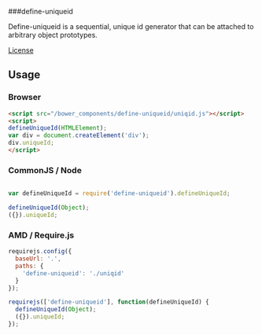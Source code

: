 ###define-uniqueid

Define-uniqueid is a sequential, unique id generator that can be attached to arbitrary object prototypes.

[License](LICENSE)

## Usage

### Browser

```html
<script src="/bower_components/define-uniqueid/uniqid.js"></script>
<script>
defineUniqueId(HTMLElement);
var div = document.createElement('div');
div.uniqueId;
</script>
```

### CommonJS / Node
```javascript

var defineUniqueId = require('define-uniqueid').defineUniqueId;

defineUniqueId(Object);
({}).uniqueId;

```

### AMD / Require.js

```javascript
requirejs.config({
  baseUrl: '.',
  paths: {
    'define-uniqueid': './uniqid'
  }
});

requirejs(['define-uniqueid'], function(defineUniqueId) {
  defineUniqueId(Object);
  ({}).uniqueId;
});

```
